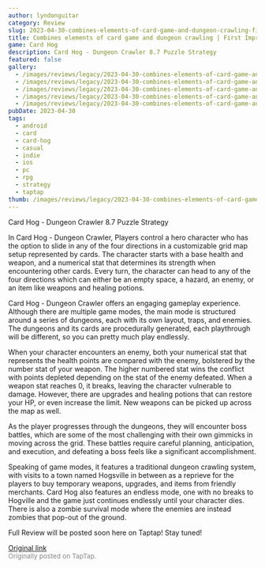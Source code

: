```yaml
---
author: lyndonguitar
category: Review
slug: 2023-04-30-combines-elements-of-card-game-and-dungeon-crawling-first-impressions-card-hog
title: Combines elements of card game and dungeon crawling | First Impressions - Card Hog
game: Card Hog
description: Card Hog - Dungeon Crawler 8.7 Puzzle Strategy
featured: false
gallery:
  - /images/reviews/legacy/2023-04-30-combines-elements-of-card-game-and-dungeon-crawling--first-impressions---card-hog-0.avif
  - /images/reviews/legacy/2023-04-30-combines-elements-of-card-game-and-dungeon-crawling--first-impressions---card-hog-1.avif
  - /images/reviews/legacy/2023-04-30-combines-elements-of-card-game-and-dungeon-crawling--first-impressions---card-hog-2.avif
  - /images/reviews/legacy/2023-04-30-combines-elements-of-card-game-and-dungeon-crawling--first-impressions---card-hog-3.avif
  - /images/reviews/legacy/2023-04-30-combines-elements-of-card-game-and-dungeon-crawling--first-impressions---card-hog-4.avif
pubDate: 2023-04-30
tags:
  - android
  - card
  - card-hog
  - casual
  - indie
  - ios
  - pc
  - rpg
  - strategy
  - taptap
thumb: /images/reviews/legacy/2023-04-30-combines-elements-of-card-game-and-dungeon-crawling--first-impressions---card-hog-0.avif
---
```


Card Hog - Dungeon Crawler
8.7
Puzzle
Strategy

In Card Hog - Dungeon Crawler, Players control a hero character who has the option to slide in any of the four directions in a customizable grid map setup represented by cards. The character starts with a base health and weapon, and a numerical stat that determines its strength when encountering other cards. Every turn, the character can head to any of the four directions which can either be an empty space, a hazard, an enemy, or an item like weapons and healing potions.

Card Hog - Dungeon Crawler offers an engaging gameplay experience. Although there are multiple game modes, the main mode is structured around a series of dungeons, each with its own layout, traps, and enemies. The dungeons and its cards are procedurally generated, each playthrough will be different, so you can pretty much play endlessly.

When your character encounters an enemy, both your numerical stat that represents the health points are compared with the enemy, bolstered by the number stat of your weapon. The higher numbered stat wins the conflict with points depleted depending on the stat of the enemy defeated. When a weapon stat reaches 0, it breaks, leaving the character vulnerable to damage. However, there are upgrades and healing potions that can restore your HP, or even increase the limit. New weapons can be picked up across the map as well.

As the player progresses through the dungeons, they will encounter boss battles, which are some of the most challenging with their own gimmicks in moving across the grid. These battles require careful planning, anticipation, and execution, and defeating a boss feels like a significant accomplishment.

Speaking of game modes, it features a traditional dungeon crawling system, with visits to a town named Hogsville in between as a reprieve for the players to buy temporary weapons, upgrades, and items from friendly merchants. Card Hog also features an endless mode, one with no breaks to Hogville and the game just continues endlessly until your character dies. There is also a zombie survival mode where the enemies are instead zombies that pop-out of the ground.

Full Review will be posted soon here on Taptap! Stay tuned!

[Original link](https://www.taptap.io/post/5283960)<br><span style="font-size: 0.95em; color: #888;">Originally posted on TapTap.</span>